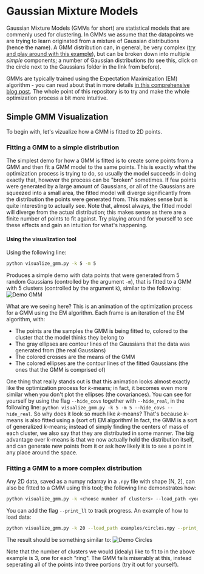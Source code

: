 # Gaussian Mixture Models
Gaussian Mixture Models (GMMs for short) are statistical models that are commenly used for clustering. In GMMs we assume that the datapoints we are trying to learn originated from a mixture of Gaussian distributions (hence the name). A GMM distribution can, in general, be very complex ([try and play around with this example](https://www.desmos.com/calculator/i8ykgpmgxa)), but can be broken down into multiple _simple_ components; a number of Gaussian distributions (to see this, click on the circle next to the Gaussians folder in the link from before).

GMMs are typically trained using the Expectation Maximization (EM) algorithm - you can read about that in more details [in this comprehensive blog post](http://bjlkeng.github.io/posts/the-expectation-maximization-algorithm/). The whole point of this repository is to try and make the whole optimization process a bit more intuitive.

## Simple GMM Visualization
To begin with, let's vizualize how a GMM is fitted to 2D points.

### Fitting a GMM to a simple distribution
The simplest demo for how a GMM is fitted is to create some points from a GMM and then fit a GMM model to the same points. This is exactly what the optimization process is trying to do, so usually the model succeeds in doing exactly that, however the process can be "broken" sometimes. If few points were generated by a large amount of Gaussians, or all of the Gaussians are squeezed into a small area, the fitted model will diverge significantly from the distribution the points were generated from. This makes sense but is quite interesting to actually see. Note that, almost always, the fitted model will diverge from the actual distribution; this makes sense as there are a finite number of points to fit against. Try playing around for yourself to see these effects and gain an intuition for what's happening. 

#### Using the visualization tool
Using the following line:
```bash
python visualize_gmm.py -k 5 -m 5
```
Produces a simple demo with data points that were generated from 5 random Gaussians (controlled by the argument `-m`), that is fitted to a GMM with 5 clusters (controlled by the argument `k`), similar to the following:
![Demo GMM](https://github.com/friedroy/gaussians/blob/master/examples/demo.gif)

What are we seeing here? This is an animation of the optimization process for a GMM using the EM algorithm. Each frame is an iteration of the EM algorithm, with: 
* The points are the samples the GMM is being fitted to, colored to the cluster that the model thinks they belong to
* The gray ellipses are contour lines of the Gaussians that the data was generated from (the real Gaussians) 
* The colored crosses are the means of the GMM 
* The colored ellipses are the contour lines of the fitted Gaussians (the ones that the GMM is comprised of)  

One thing that really stands out is that this animation looks almost exactly like the optimization process for _k_-means; in fact, it becomes even more similar when you don't plot the ellipses (the covariances). You can see for yourself by using the flag `--hide_covs` together with `--hide_real`, in the following line: `python visualize_gmm.py -k 5 -m 5 --hide_covs --hide_real`. So why does it look so much like _k_-means? That's because _k_-means is also fitted using a (sort of) EM algorithm! In fact, the GMM is a sort of generalized _k_-means; instead of simply finding the centers of mass of each cluster, we also say that they are distributed in some manner. The big advantage over _k_-means is that we now actually hold the distribution itself, and can generate new points from it or ask how likely it is to see a point in any place around the space.

### Fitting a GMM to a more complex distribution
Any 2D data, saved as a numpy ndarray in a `.npy` file with shape \[N, 2\], can also be fitted to a GMM using this tool; the following line demonstrates how:
```bash
python visualize_gmm.py -k <choose number of clusters> --load_path <your .npy file path here> [--print_ll]
```
You can add the flag `--print_ll` to track progress. An example of how to load data:
```bash
python visualize_gmm.py -k 20 --load_path examples/circles.npy --print_ll -i 100 --fps 15
```
The result should be something similar to:
![Demo Circles](https://github.com/friedroy/gaussians/blob/master/examples/circles.gif)

Note that the number of clusters we would (idealy) like to fit to in the above example is 3, one for each "ring". The GMM fails miserably at this, instead seperating all of the points into three portions (try it out for yourself).
